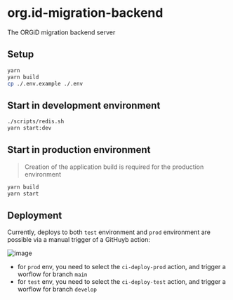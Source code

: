 # org.id-migration-backend

The ORGiD migration backend server

## Setup

```bash
yarn
yarn build
cp ./.env.example ./.env
```

## Start in development environment

```bash
./scripts/redis.sh
yarn start:dev
```

## Start in production environment

> Creation of the application build is required for the production environment

```bash
yarn build
yarn start
```

## Deployment

Currently, deploys to both `test` environment and `prod` environment are possible via a manual trigger of a GitHuyb action:

![image](https://user-images.githubusercontent.com/2273090/203947449-7165e485-937d-4c77-a547-cb5451040cb3.png)

- for `prod` env, you need to select the `ci-deploy-prod` action, and trigger a worflow for branch `main`
- for `test` env, you need to select the `ci-deploy-test` action, and trigger a worflow for branch `develop`
